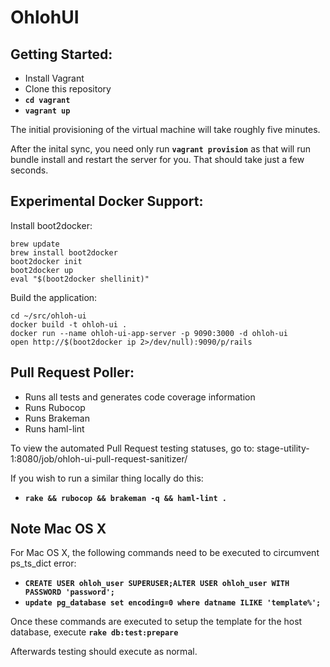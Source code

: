 OhlohUI
=======

Getting Started:
----------------

* Install Vagrant
* Clone this repository
* **`cd vagrant`**
* **`vagrant up`**

The initial provisioning of the virtual machine will take roughly five minutes.

After the inital sync, you need only run **`vagrant provision`** as that will
run bundle install and restart the server for you. That should take just a few seconds.

Experimental Docker Support:
----------------------------

Install boot2docker:
```
brew update
brew install boot2docker
boot2docker init
boot2docker up
eval "$(boot2docker shellinit)"
```
Build the application:

```
cd ~/src/ohloh-ui
docker build -t ohloh-ui .
docker run --name ohloh-ui-app-server -p 9090:3000 -d ohloh-ui
open http://$(boot2docker ip 2>/dev/null):9090/p/rails
```

Pull Request Poller:
--------------------

* Runs all tests and generates code coverage information
* Runs Rubocop
* Runs Brakeman
* Runs haml-lint

To view the automated Pull Request testing statuses,
go to: stage-utility-1:8080/job/ohloh-ui-pull-request-sanitizer/

If you wish to run a similar thing locally do this:

* **`rake && rubocop && brakeman -q && haml-lint .`**

Note Mac OS X
-------------------

For Mac OS X, the following commands need to be executed to circumvent ps_ts_dict error:

* **`CREATE USER ohloh_user SUPERUSER;ALTER USER ohloh_user WITH PASSWORD 'password';`**
* **`update pg_database set encoding=0 where datname ILIKE 'template%';`**

Once these commands are executed to setup the template for the host database, execute
**`rake db:test:prepare`**

Afterwards testing should execute as normal.

